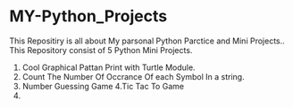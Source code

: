 # MY-Python_Projects
This Repositiry is all about My parsonal Python Parctice and Mini Projects..
This Repository consist of 5 Python Mini Projects.
1. Cool Graphical Pattan Print with Turtle Module.
2. Count The Number Of Occrance Of each Symbol In a string.
3. Number Guessing Game
4.Tic Tac To Game
5.
